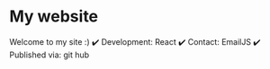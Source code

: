 # My website
Welcome to my site :)
✔️ Development: React
✔️ Contact: EmailJS
✔️ Published via: git hub
